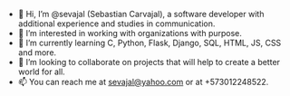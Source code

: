 - 👋 Hi, I’m @sevajal (Sebastian Carvajal), a software developer with additional experience and studies in communication.
- 👀 I’m interested in working with organizations with purpose.
- 🌱 I’m currently learning C, Python, Flask, Django, SQL, HTML, JS, CSS and more.
- 💞️ I’m looking to collaborate on projects that will help to create a better world for all. 
- 📫 You can reach me at sevajal@yahoo.com or at +573012248522.

<!---
sevajal/sevajal is a ✨ special ✨ repository because its `README.md` (this file) appears on your GitHub profile.
You can click the Preview link to take a look at your changes.
--->
